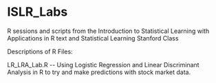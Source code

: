 # ISLR_Labs
R sessions and scripts from the Introduction to Statistical Learning with Applications in R text and Statistical Learning Stanford Class

Descriptions of R Files:

LR_LRA_Lab.R -- 
Using Logistic Regression and Linear Discriminant Analysis in R to try and make predictions
with stock market data.
